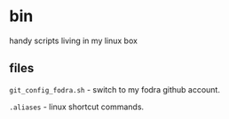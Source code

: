 # bin
handy scripts living in my linux box

## files
`git_config_fodra.sh` - switch to my fodra github account.

`.aliases` - linux shortcut commands.
